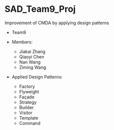 # SAD_Team9_Proj
Improvement of CMDA by applying design patterns

- Team9

- Members:
  - Jiakai Zhang
  - Qiaoyi Chen
  - Nan Wang
  - Ziming Wang

- Applied Design Patterns:
  - Factory
  - Flyweight
  - Façade
  - Strategy
  - Builder
  - Visitor
  - Template
  - Command
